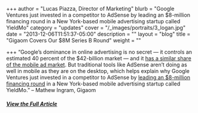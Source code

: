 +++
author = "Lucas Piazza, Director of Marketing"
blurb = "Google Ventures just invested in a competitor to AdSense by leading an $8-million financing round in a New York-based mobile advertising startup called YieldMo"
category = "updates"
cover = "/_images/portraits/3_logan.jpg"
date = "2013-12-06T11:51:37-05:00"
description = ""
layout = "blog"
title = "Gigaom Covers Our $8M Series B Round"
weight = ""

+++
“Google’s dominance in online advertising is no secret — it controls an estimated 40 percent of the $42-billion market — and it [has a similar share of the mobile ad market](http://www.emarketer.com/Article/Google-Facebook-Solidify-Hold-of-US-Mobile-Ad-Market/1010172). But traditional tools like AdSense aren’t doing as well in mobile as they are on the desktop, which helps explain why Google Ventures just invested in a competitor to AdSense by [leading an $8-million financing round](http://allthingsd.com/20131205/google-ventures-bets-on-mobile-ad-startup-yieldmo/) in a New York-based mobile advertising startup called YieldMo.” – Mathew Ingram, Gigaom

##### [View the Full Article](http://gigaom.com/2013/12/06/google-may-own-online-ads-but-it-still-needs-to-figure-out-mobile-and-its-betting-yieldmo-can-help/)